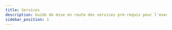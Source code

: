 ```yaml
---
title: Services
description: Guide de mise en route des services pré-requis pour l'execution du projet
sidebar_position: 1
---
```

